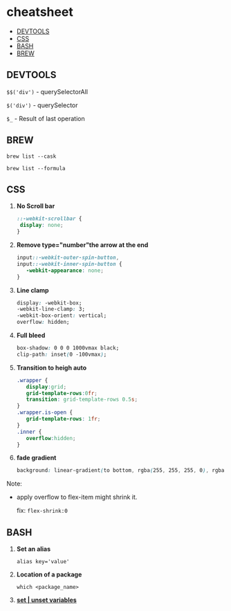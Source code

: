 # cheatsheet

* [DEVTOOLS](#devtools)
* [CSS](#css)
* [BASH](#bash)
* [BREW](#brew)


## DEVTOOLS

```$$('div')``` - querySelectorAll

```$('div')``` - querySelector

```$_``` - Result of last operation

## BREW
```brew list --cask```

```brew list --formula```

## CSS
1. **No Scroll bar**
   ```css
   ::-webkit-scrollbar {
    display: none;
   }
   ```

2. **Remove type="number"the arrow at the end**
    ```css
    input::-webkit-outer-spin-button,
    input::-webkit-inner-spin-button {
       -webkit-appearance: none;
    }
    ```
3. **Line clamp**
    ```css
    display: -webkit-box;
    -webkit-line-clamp: 3;
    -webkit-box-orient: vertical;  
    overflow: hidden;
    ```
4. **Full bleed**
    ```css
    box-shadow: 0 0 0 1000vmax black;
    clip-path: inset(0 -100vmax);
    ```
5. **Transition to heigh auto**
    ```css
    .wrapper {
       display:grid;
       grid-template-rows:0fr;
       transition: grid-template-rows 0.5s;
    }
    .wrapper.is-open {
       grid-template-rows: 1fr;
    }
    .inner {
       overflow:hidden;
    }
    ```

6. **fade gradient**
   ```css
   background: linear-gradient(to bottom, rgba(255, 255, 255, 0), rgba(0, 0, 0, 1));
   ```


Note:
- apply overflow to flex-item might shrink it.

  fix: `flex-shrink:0`

 ## BASH
 1. **Set an alias**
    ```
    alias key='value'
    ```
    
2. **Location of a package**
    ```
    which <package_name>
    ```
    
3. **[set | unset variables](https://phoenixnap.com/kb/set-environment-variable-mac)**

